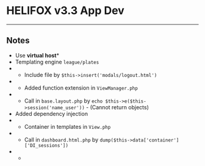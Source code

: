 # HELIFOX v3.3 App Dev

---

## Notes

- Use **virtual host***
- Templating engine `league/plates`
- - Include file by `$this->insert('modals/logout.html')`
- - Added function extension in `ViewManager.php`
- - Call in `base.layout.php` by `echo $this->e($this->session('name_user'))` - (Cannot return objects)
- Added dependency injection 
- - Container in templates in `View.php`
- - Call in `dashboard.html.php` by `dump($this->data['container']['DI_sessions'])`
- - 

